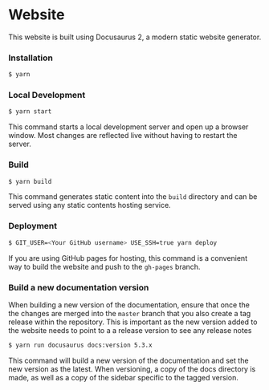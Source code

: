 # Website

This website is built using Docusaurus 2, a modern static website generator.

### Installation

```bash
$ yarn
```

### Local Development

```bash
$ yarn start
```

This command starts a local development server and open up a browser window. Most changes are reflected live without having to restart the server.

### Build

```bash
$ yarn build
```

This command generates static content into the `build` directory and can be served using any static contents hosting service.

### Deployment

```bash
$ GIT_USER=<Your GitHub username> USE_SSH=true yarn deploy
```

If you are using GitHub pages for hosting, this command is a convenient way to build the website and push to the `gh-pages` branch.

### Build a new documentation version

When building a new version of the documentation, ensure that once the the changes are merged into the `master` branch that you also create a tag release within the repository. This is important as the new version added to the website needs to point to a a release version to see any release notes

```bash
$ yarn run docusaurus docs:version 5.3.x
```

This command will build a new version of the documentation and set the new version as the latest.
When versioning, a copy of the docs directory is made, as well as a copy of the sidebar specific to the tagged version. 
